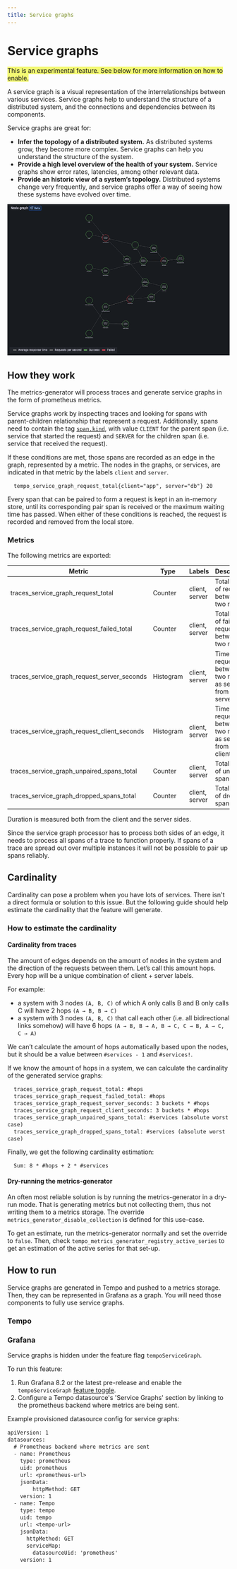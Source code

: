 ```yaml
---
title: Service graphs
---
```


# Service graphs

<span style="background-color:#f3f973;">This is an experimental feature. See below for more information on how to enable.</span>

A service graph is a visual representation of the interrelationships between various services.
Service graphs help to understand the structure of a distributed system,
and the connections and dependencies between its components.

Service graphs are great for:

- **Infer the topology of a distributed system.**
  As distributed systems grow, they become more complex.
  Service graphs can help you understand the structure of the system.
- **Provide a high level overview of the health of your system.**
  Service graphs show error rates, latencies, among other relevant data.
- **Provide an historic view of a system’s topology.**
  Distributed systems change very frequently,
  and service graphs offer a way of seeing how these systems have evolved over time.

<p align="center"><img src="service-graphs.png" alt="Service graphs example"></p>

## How they work

The metrics-generator will process traces and generate service graphs in the form of prometheus metrics.

[//]: # (TODO: Add correct architecture image)
[//]: # (<p align="center"><img src="../service-graphs-agent-architecture.png" alt="Service graphs architecture"></p>)

Service graphs work by inspecting traces and looking for spans with parent-children relationship that represent a request.
Additionally, spans need to contain the tag [`span.kind`](https://github.com/open-telemetry/opentelemetry-specification/blob/main/specification/trace/api.md#spankind),
with value `CLIENT` for the parent span (i.e. service that started the request) and `SERVER` for the children span (i.e. service that received the request).

If these conditions are met, those spans are recorded as an edge in the graph, represented by a metric.
The nodes in the graphs, or services, are indicated in that metric by the labels `client` and `server`.

```
  tempo_service_graph_request_total{client="app", server="db"} 20
```

Every span that can be paired to form a request is kept in an in-memory store,
until its corresponding pair span is received or the maximum waiting time has passed.
When either of these conditions is reached, the request is recorded and removed from the local store.

### Metrics

The following metrics are exported:

| Metric                                      | Type      | Labels         | Description                                                  |
|---------------------------------------------|-----------|----------------|--------------------------------------------------------------|
| traces_service_graph_request_total          | Counter   | client, server | Total count of requests between two nodes                    |
| traces_service_graph_request_failed_total   | Counter   | client, server | Total count of failed requests between two nodes             |
| traces_service_graph_request_server_seconds | Histogram | client, server | Time for a request between two nodes as seen from the server |
| traces_service_graph_request_client_seconds | Histogram | client, server | Time for a request between two nodes as seen from the client |
| traces_service_graph_unpaired_spans_total   | Counter   | client, server | Total count of unpaired spans                                |
| traces_service_graph_dropped_spans_total    | Counter   | client, server | Total count of dropped spans                                 |

Duration is measured both from the client and the server sides.

Since the service graph processor has to process both sides of an edge,
it needs to process all spans of a trace to function properly.
If spans of a trace are spread out over multiple instances it will not be possible to pair up spans reliably.

## Cardinality

Cardinality can pose a problem when you have lots of services.
There isn't a direct formula or solution to this issue.
But the following guide should help estimate the cardinality that the feature will generate.

### How to estimate the cardinality

#### Cardinality from traces

The amount of edges depends on the amount of nodes in the system and the direction of the requests between them.
Let’s call this amount hops. Every hop will be a unique combination of client + server labels.

For example:
- a system with 3 nodes `(A, B, C)` of which A only calls B and B only calls C will have 2 hops `(A → B, B → C)`
- a system with 3 nodes `(A, B, C)` that call each other (i.e. all bidirectional links somehow) will have 6 hops `(A → B, B → A, B → C, C → B, A → C, C → A)`

We can’t calculate the amount of hops automatically based upon the nodes,
but it should be a value between `#services - 1` and `#services!`.

If we know the amount of hops in a system, we can calculate the cardinality of the generated service graphs:

```
  traces_service_graph_request_total: #hops
  traces_service_graph_request_failed_total: #hops
  traces_service_graph_request_server_seconds: 3 buckets * #hops
  traces_service_graph_request_client_seconds: 3 buckets * #hops
  traces_service_graph_unpaired_spans_total: #services (absolute worst case)
  traces_service_graph_dropped_spans_total: #services (absolute worst case)
```

Finally, we get the following cardinality estimation:

```
  Sum: 8 * #hops + 2 * #services
```

#### Dry-running the metrics-generator

An often most reliable solution is by running the metrics-generator in a dry-run mode.
That is generating metrics but not collecting them, thus not writing them to a metrics storage.
The override `metrics_generator_disable_collection` is defined for this use-case.

To get an estimate, run the metrics-generator normally and set the override to `false`.
Then, check `tempo_metrics_generator_registry_active_series` to get an estimation of the active series for that set-up.

## How to run

Service graphs are generated in Tempo and pushed to a metrics storage.
Then, they can be represented in Grafana as a graph.
You will need those components to fully use service graphs.

### Tempo

<!-- TODO: Link to operations folder -->

### Grafana

Service graphs is hidden under the feature flag `tempoServiceGraph`.

To run this feature:
1. Run Grafana 8.2 or the latest pre-release and enable the `tempoServiceGraph` [feature toggle](https://grafana.com/docs/grafana/latest/packages_api/data/featuretoggles/#temposervicegraph-property).
2. Configure a Tempo datasource's 'Service Graphs' section by linking to the prometheus backend where metrics are being sent.

Example provisioned datasource config for service graphs:

```
apiVersion: 1
datasources:
  # Prometheus backend where metrics are sent
  - name: Prometheus
    type: prometheus
    uid: prometheus
    url: <prometheus-url>
    jsonData:
        httpMethod: GET
    version: 1
  - name: Tempo
    type: tempo
    uid: tempo
    url: <tempo-url>
    jsonData:
      httpMethod: GET
      serviceMap:
        datasourceUid: 'prometheus'
    version: 1
```

